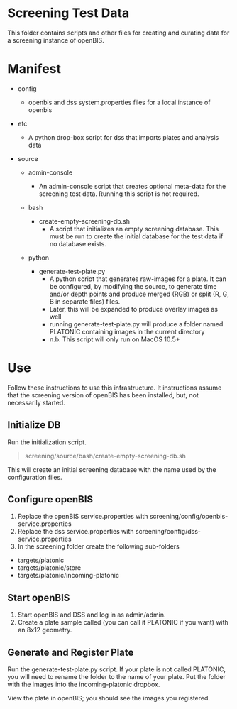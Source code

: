 Screening Test Data
===================

This folder contains scripts and other files for creating and curating data for a screening instance of openBIS.

Manifest
========

* config 
 	* openbis and dss system.properties files for a local instance of openbis

* etc 
	* A python drop-box script for dss that imports plates and analysis data

* source
	* admin-console
		* An admin-console script that creates optional meta-data for the screening test data. Running this script is not required.

	* bash
		* create-empty-screening-db.sh
			* A script that initializes an empty screening database. This must be run to create the initial database for the test data if no database exists.
			
	* python
		* generate-test-plate.py
			* A python script that generates raw-images for a plate. It can be configured, by modifying the source, to generate time and/or depth points and produce merged (RGB) or split (R, G, B in separate files) files.
			* Later, this will be expanded to produce overlay images as well
			* running generate-test-plate.py will produce a folder named PLATONIC containing images in the current directory
			* n.b. This script will only run on MacOS 10.5+
			
Use
===

Follow these instructions to use this infrastructure. It instructions assume that the screening version of openBIS has been installed, but, not necessarily started.

Initialize DB
-------------

Run the initialization script.

> screening/source/bash/create-empty-screening-db.sh

This will create an initial screening database with the name used by the configuration files.

Configure openBIS
-----------------

1. Replace the openBIS service.properties with screening/config/openbis-service.properties
2. Replace the dss service.properties with screening/config/dss-service.properties
3. In the screening folder create the following sub-folders 
* targets/platonic
* targets/platonic/store
* targets/platonic/incoming-platonic

Start openBIS
-------------

1. Start openBIS and DSS and log in as admin/admin.
2. Create a plate sample called (you can call it PLATONIC if you want) with an 8x12 geometry.

Generate and Register Plate
--------------

Run the generate-test-plate.py script. If your plate is not called PLATONIC, you will need to rename the folder to the name of your plate. Put the folder with the images into the incoming-platonic dropbox.

View the plate in openBIS; you should see the images you registered.
